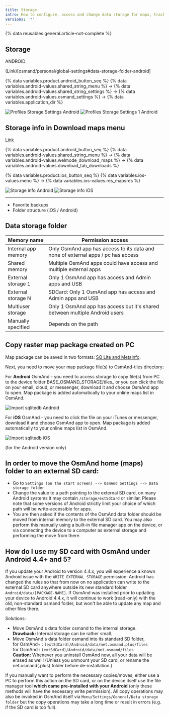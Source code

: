 ```yaml
---
title: Storage
intro: How to configure, access and change data storage for maps, tracks and other personal data
versions: '*'
---
```


{% data reusables.general.article-not-complete %}


## Storage 

ANDROID

(Link)[osmand/personal/global-settings#data-storage-folder-android]

{% data variables.product.android_button_seq %} {% data variables.android-values.shared_string_menu %} → {% data variables.android-values.shared_string_settings %} → {% data variables.android-values.osmand_settings %} → {% data variables.application_dir %}

![Profiles Storage Settings Android](/assets/images/personal/profiles/general_settings_storage_android.png) ![Profiles Storage Settings 1 Android](/assets/images/personal/profiles/general_settings_storage_1_android.png)

## Storage info in Download maps menu

[Link](/osmand/personal/maps)

{% data variables.product.android_button_seq %} {% data variables.android-values.shared_string_menu %} → {% data variables.android-values.welmode_download_maps %} → {% data variables.android-values.download_tab_downloads %}

{% data variables.product.ios_button_seq %} {% data variables.ios-values.menu %} → {% data variables.ios-values.res_mapsres %}

![Storage info Android](/assets/images/personal/maps/maps_menu_local_vector_android.png) ![Storage info iOS](/assets/images/personal/maps/maps_menu_local_vector_ios.png)




___________________________

- Favorite backups
- Folder structure (iOS / Android)


## Data storage folder
Memory name | Permission access
|-----------|------------------|
| Internal app memory | Only OsmAnd app has access to its data and none of external apps / pc has access| 
| Shared memory | Multiple OsmAnd apps could have access and multiple external apps |
| External storage 1 | Only 1 OsmAnd app has access and Admin apps and USB |
| External storage N | SDCard: Only 1 OsmAnd app has access and Admin apps and USB |
| Multiuser storage | Only 1 OsmAnd app has access but it's shared between multiple Android users |
| Manually specified | Depends on the path |


## Copy raster map package created on PC 

Map package can be saved in two formats: [SQ Lite and Metainfo](/osmand/map/raster-maps#sqlite-vs-metainfo-sources).

Next, you need to move your map package file(s) to OsmAnd-tiles directory:

For **Android** OsmAnd - you need to access storage to copy file(s) from PC to the device folder BASE_OSMAND_STORAGE/tiles_ or you can click the file on your email, cloud, or messenger, download it and choose OsmAnd app to open. Map package is added automatically to your online maps list in OsmAnd.

![Import sqlitedb Android](/assets/images/plugins/online-maps/import-sqlitedb-android.png)

For **iOS** OsmAnd - you need to click the file on your iTunes or messenger, download it and choose OsmAnd app to open. Map package is added automatically to your online maps list in OsmAnd.

![Import sqlitedb iOS](/assets/images/plugins/online-maps/import-sqlitedb-ios.png)

(for the Android version only)

## In order to move the OsmAnd home (maps) folder to an external SD card:

-   Go to `Settings (on the start screen) --> OsmAnd Settings --> Data
    storage folder`
-   Change the value to a path pointing to the external SD card, on many
    Android systems it may contain `/storage/extSdCard` or similar.
    Please note that some versions of Android strictly limit your choice
    of which path will be write-accessible for apps.
-   You are then asked if the contents of the OsmAnd data folder should be moved from
    internal memory to the external SD card.
    You may also perform this manually using a built-in file manager app on the device, or via
    connecting the device to a computer as external storage and performing the move from there.

## How do I use my SD card with OsmAnd under Android 4.4+ and 5?

If you update your Android to version 4.4.x, you will experience a known
Android issue with the `WRITE_EXTERNAL_STORAGE` permission: Android has
changed the rules so that from now on no application can write to the
external SD card anywhere outside its new standard folder
`Android/data/[PACKAGE-NAME]`. If OsmAnd was installed prior to updating
your device to Android 4.4.x, it will continue to work (read-only) with
the old, non-standard osmand folder, but won't be able to update any map
and other files there.

Solutions:

-   Move OsmAnd's data folder osmand to the internal storage. \
     **Drawback:** Internal storage can be rather small.
-   Move OsmAnd's data folder osmand into its standard SD folder, \
    for OsmAnd+ : `(extSdCard)/Android/data/net.osmand.plus/files` \
    for OsmAnd : `(extSdCard)/Android/data/net.osmand/files` \
     **Caution:** Whenever you uninstall OsmAnd now, all your data will
    be erased as well! (Unless you unmount your SD card, or rename the
    net.osmand(.plus) folder before de-installation.)

If you manually want to perform the necessary copies/moves, either use a
PC to perform this action on the SD card, or on the device itself use
the file manager tool **which came pre-installed with your Android**
(only these methods will have the necessary write permission). All copy operations
may also be invoked in OsmAnd itself via `Menu/Settings/General/Data
storage folder` but the copy operations may take a long time or result in
errors (e.g. if the SD card is too full).
